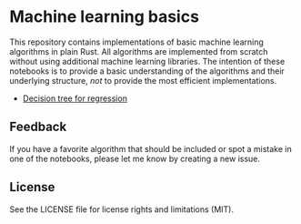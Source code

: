 # Machine learning basics

This repository contains implementations of basic machine learning algorithms in plain Rust. All algorithms are implemented from scratch without using additional machine learning libraries. The intention of these notebooks is to provide a basic understanding of the algorithms and their underlying structure, *not* to provide the most efficient implementations. 

<!-- - [Linear Regression](linear_regression.ipynb) -->
<!-- - [Linear Regression](src/linear_regression.rs) -->
<!-- - [Logistic Regression](logistic_regression.ipynb) -->
<!-- - [Perceptron](perceptron.ipynb) -->
<!-- - [k-nearest-neighbor](k_nearest_neighbour.ipynb) -->
<!-- - [k-Means clustering](kmeans.ipynb) -->
<!-- - [Simple neural network with one hidden layer](simple_neural_net.ipynb) -->
<!-- - [Multinomial Logistic Regression](softmax_regression.ipynb) -->
<!-- - [Decision tree for classification](decision_tree_classification.ipynb) -->
- [Decision tree for regression](src/decision_tree_regression.rs)
  
  
## Feedback

If you have a favorite algorithm that should be included or spot a mistake in one of the notebooks, please let me know by creating a new issue.

## License

See the LICENSE file for license rights and limitations (MIT).
